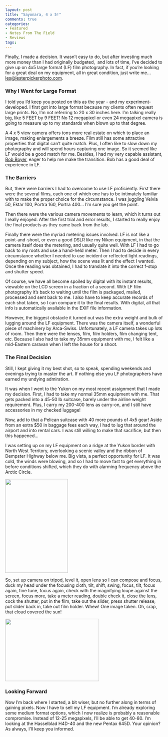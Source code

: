 ```yaml
---
layout: post
title: "Sayonara, 4 x 5!"
comments: true
categories:
- Featured
- Notes From The Field
- Reviews
tags:
---
```

Finally, I made a decision. It wasn’t easy to do, but after investing much more money than I had originally budgeted,  and lots of time, I’ve decided to give up on 4x5 large format (LF) film photography. In fact, if you’re looking for a great deal on my equipment, all in great condition, just write me… <a href="mailto:les@lesterpickerphoto.com">les@lesterpickerphoto.com</a>.
<h3>Why I Went for Large Format</h3>
I told you I’d keep you posted on this as the year - and my experiment- developed. I first got into large format because my clients often request large prints. No, I’m not referring to 20 x 30 inches here. I’m talking really big, like 5 FEET by 9 FEET! No 12 megapixel or even 24 megapixel camera is going to measure up to my standards when blown up to that degree.

A 4 x 5 view camera offers tons more real estate on which to place an image, making enlargements a breeze. Film still has some attractive properties that digital can’t quite match. Plus, I often like to slow down my photography and will spend hours capturing one image. So it seemed like LF would be a good match for me. Besides, I had my very capable assistant, <a href="http://photo.rwboyer.com/">Bob Boyer</a>, eager to help me make the transition. Bob has a good deal of experience in LF.
<h3>The Barriers</h3>
But, there were barriers I had to overcome to use LF proficiently. First there were the several films, each one of which one has to be intimately familiar with to make the proper choice for the circumstance. I was juggling Velvia 50, Ektar 100, Portra 160, Portra 400… I’m sure you get the point.

Then there were the various camera movements to learn, which it turns out I really enjoyed. After the first trial and error results, I started to really enjoy the final products as they came back from the lab.

Finally there were the myriad metering issues involved. LF is not like a point-and-shoot, or even a good DSLR like my Nikon equipment, in that the camera itself does the metering, and usually quite well. With LF I had to go back to my roots and use a hand-held meter. Then I had to decide in every circumstance whether I needed to use incident or reflected light readings, depending on my subject, how the scene was lit and the effect I wanted. Once the reading was obtained, I had to translate it into the correct f-stop and shutter speed.

Of course, we have all become spoiled by digital with its instant results, viewable on the LCD screen in a fraction of a second. With LF film photography it’s back to waiting until the film is packaged, mailed, processed and sent back to me. I also have to keep accurate records of each shot taken, so I can compare it to the final results. With digital, all that info is automatically available in the EXIF file information.

However, the biggest obstacle it turned out was the extra weight and bulk of lugging around the LF equipment. There was the camera itself, a wonderful piece of machinery by Arca-Swiss. Unfortunately, a LF camera takes up lots of room. Then there were the lenses, film, film holders, film changing tent, etc. Because I also had to take my 35mm equipment with me, I felt like a mid-Eastern caravan when I left the house for a shoot.
<h3>The Final Decision</h3>
Still, I kept giving it my best shot, so to speak, spending weekends and evenings trying to master the art. If nothing else you LF photographers have earned my undying admiration.

It was when I went to the Yukon on my most recent assignment that I made my decision. First, I had to take my normal 35mm equipment with me. That gets packed into a 45-50 lb suitcase, barely under the airline weight requirement. Plus, I carry my 200-400 lens as carry-on, and I still have accessories in my checked luggage!

Now, add to that a Pelican suitcase with 40 more pounds of 4x5 gear! Aside from an extra $50 in baggage fees each way, I had to lug that around the airport and into rental cars. I was still willing to make that sacrifice, but then this happened…

I was setting up on my LF equipment on a ridge at the Yukon border with North West Territory, overlooking a scenic valley and the ribbon of Dempster Highway below me. Big vista, a perfect opportunity for LF. It was cold, the winds were blowing, and so I had to move fast to get everything in before conditions shifted, which they do with alarming frequency above the Arctic Circle.

<a href="http://blog.lesterpickerphoto.com/wp-content/uploads/2011/09/LAP2912.jpg"><img class="size-medium wp-image-1587" title="_LAP2912" src="http://blog.lesterpickerphoto.com/wp-content/uploads/2011/09/LAP2912-200x300.jpg" alt="" width="200" height="300" /></a>

So, set up camera on tripod, level it, open lens so I can compose and focus, duck my head under the focusing cloth, tilt, shift, swing, focus, tilt, focus again, fine tune, focus again, check with the magnifying loupe against the screen, focus more, take a meter reading, double check it, close the lens, cock the shutter, put in the film, take out the slider, press shutter release, put slider back in, take out film holder. Whew! One image taken. Oh, crap, that cloud covered the sun!

<a href="http://blog.lesterpickerphoto.com/wp-content/uploads/2011/09/LAP2919.jpg"><img class="size-medium wp-image-1588" title="_LAP2919" src="http://blog.lesterpickerphoto.com/wp-content/uploads/2011/09/LAP2919-300x199.jpg" alt="" width="300" height="199" /></a>
<h3>Looking Forward</h3>
Now I’m back where I started, a bit wiser, but no further along in terms of gaining pixels. Now I have to sell my LF equipment. I’m already exploring some medium format options, which I now realize is probably a reasonable compromise. Instead of 12-25 megapixels, I’ll be able to get 40-80. I’m looking at the Hasselblad H4D-40 and the new Pentax 645D. Your opinion? As always, I’ll keep you informed.